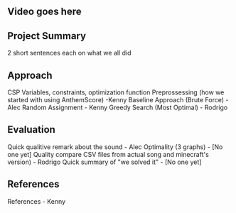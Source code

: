 ## Video goes here

## Project Summary
2 short sentences each on what we all did 

## Approach
CSP Variables, constraints, optimization function
Preprossessing (how we started with using AnthemScore) -Kenny
Baseline Approach (Brute Force) - Alec
Random Assignment - Kenny
Greedy Search (Most Optimal) - Rodrigo

## Evaluation
Quick qualitive remark about the sound - Alec
Optimality (3 graphs) - [No one yet]
Quality compare CSV files from actual song and minecraft's version) - Rodrigo
Quick summary of "we solved it" - [No one yet]

## References
References - Kenny
